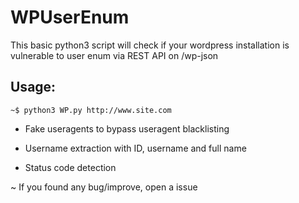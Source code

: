 # WPUserEnum
This basic python3 script will check if your wordpress installation is vulnerable to user enum via REST API on /wp-json
## Usage:
````~$ python3 WP.py http://www.site.com````

- Fake useragents to bypass useragent blacklisting

- Username extraction with ID, username and full name

- Status code detection

~ If you found any bug/improve, open a issue
